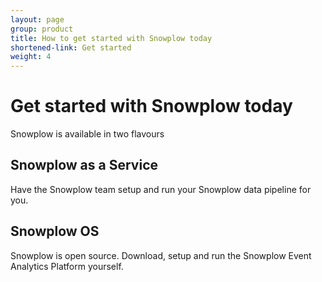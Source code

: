 ```yaml
---
layout: page
group: product
title: How to get started with Snowplow today
shortened-link: Get started
weight: 4
---
```


# Get started with Snowplow today

Snowplow is available in two flavours

<div class="row">
	<div class="offset1 span5">
		<h2>Snowplow as a Service</h2>
		<p>Have the Snowplow team setup and run your Snowplow data pipeline for you.</p>
	</div>
	<div class="span5">
		<h2>Snowplow OS</h2>
		<p>Snowplow is open source. Download, setup and run the Snowplow Event Analytics Platform yourself.</p>
	</div>
</div>



